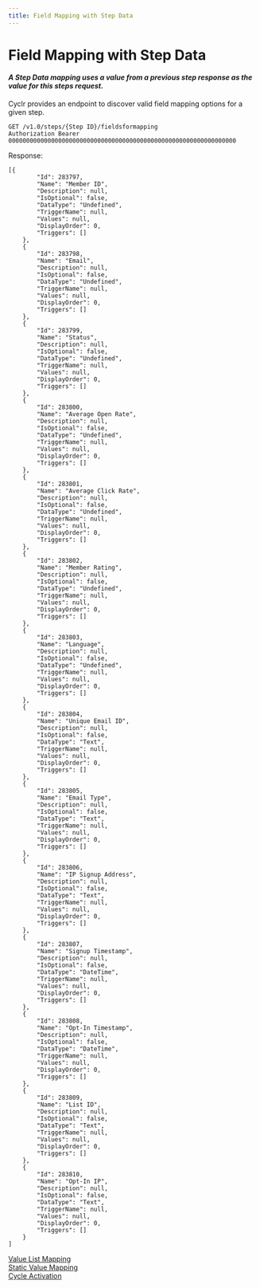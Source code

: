 ```yaml
---
title: Field Mapping with Step Data
---
```


# Field Mapping with Step Data #

#### **_A Step Data mapping uses a value from a previous step response as the value for this steps request._**

Cyclr provides an endpoint to discover valid field mapping options for a given step.

    GET /v1.0/steps/{Step ID}/fieldsformapping
    Authorization Bearer 0000000000000000000000000000000000000000000000000000000000000000

Response:

    [{
            "Id": 283797,
            "Name": "Member ID",
            "Description": null,
            "IsOptional": false,
            "DataType": "Undefined",
            "TriggerName": null,
            "Values": null,
            "DisplayOrder": 0,
            "Triggers": []
        },
        {
            "Id": 283798,
            "Name": "Email",
            "Description": null,
            "IsOptional": false,
            "DataType": "Undefined",
            "TriggerName": null,
            "Values": null,
            "DisplayOrder": 0,
            "Triggers": []
        },
        {
            "Id": 283799,
            "Name": "Status",
            "Description": null,
            "IsOptional": false,
            "DataType": "Undefined",
            "TriggerName": null,
            "Values": null,
            "DisplayOrder": 0,
            "Triggers": []
        },
        {
            "Id": 283800,
            "Name": "Average Open Rate",
            "Description": null,
            "IsOptional": false,
            "DataType": "Undefined",
            "TriggerName": null,
            "Values": null,
            "DisplayOrder": 0,
            "Triggers": []
        },
        {
            "Id": 283801,
            "Name": "Average Click Rate",
            "Description": null,
            "IsOptional": false,
            "DataType": "Undefined",
            "TriggerName": null,
            "Values": null,
            "DisplayOrder": 0,
            "Triggers": []
        },
        {
            "Id": 283802,
            "Name": "Member Rating",
            "Description": null,
            "IsOptional": false,
            "DataType": "Undefined",
            "TriggerName": null,
            "Values": null,
            "DisplayOrder": 0,
            "Triggers": []
        },
        {
            "Id": 283803,
            "Name": "Language",
            "Description": null,
            "IsOptional": false,
            "DataType": "Undefined",
            "TriggerName": null,
            "Values": null,
            "DisplayOrder": 0,
            "Triggers": []
        },
        {
            "Id": 283804,
            "Name": "Unique Email ID",
            "Description": null,
            "IsOptional": false,
            "DataType": "Text",
            "TriggerName": null,
            "Values": null,
            "DisplayOrder": 0,
            "Triggers": []
        },
        {
            "Id": 283805,
            "Name": "Email Type",
            "Description": null,
            "IsOptional": false,
            "DataType": "Text",
            "TriggerName": null,
            "Values": null,
            "DisplayOrder": 0,
            "Triggers": []
        },
        {
            "Id": 283806,
            "Name": "IP Signup Address",
            "Description": null,
            "IsOptional": false,
            "DataType": "Text",
            "TriggerName": null,
            "Values": null,
            "DisplayOrder": 0,
            "Triggers": []
        },
        {
            "Id": 283807,
            "Name": "Signup Timestamp",
            "Description": null,
            "IsOptional": false,
            "DataType": "DateTime",
            "TriggerName": null,
            "Values": null,
            "DisplayOrder": 0,
            "Triggers": []
        },
        {
            "Id": 283808,
            "Name": "Opt-In Timestamp",
            "Description": null,
            "IsOptional": false,
            "DataType": "DateTime",
            "TriggerName": null,
            "Values": null,
            "DisplayOrder": 0,
            "Triggers": []
        },
        {
            "Id": 283809,
            "Name": "List ID",
            "Description": null,
            "IsOptional": false,
            "DataType": "Text",
            "TriggerName": null,
            "Values": null,
            "DisplayOrder": 0,
            "Triggers": []
        },
        {
            "Id": 283810,
            "Name": "Opt-In IP",
            "Description": null,
            "IsOptional": false,
            "DataType": "Text",
            "TriggerName": null,
            "Values": null,
            "DisplayOrder": 0,
            "Triggers": []
        }
    ]

[Value List Mapping](./value-list-mapping)  
[Static Value Mapping](./static-value-mapping)  
[Cycle Activation](./cycle-activation)